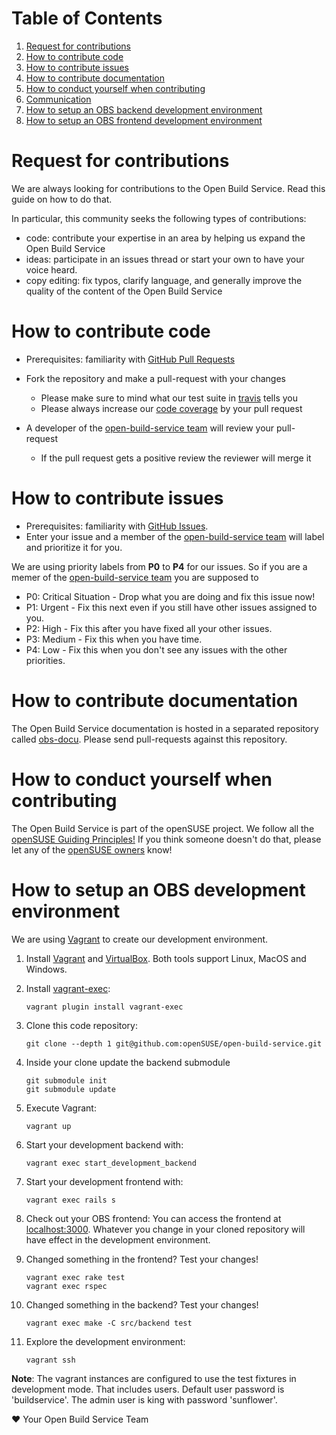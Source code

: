 # Table of Contents

1. [Request for contributions](#request-for-contributions)
2. [How to contribute code](#how-to-contribute-code)
3. [How to contribute issues](#how-to-contribute-issues)
4. [How to contribute documentation](#how-to-contribute-documentation)
5. [How to conduct yourself when contributing](#how-to-conduct-yourself-when-contributing)
6. [Communication](#communication)
8. [How to setup an OBS backend development environment](#how-to-setup-an-obs-backend-development-environment)
9. [How to setup an OBS frontend development environment](#how-to-setup-an-obs-frontend-development-environment)

# Request for contributions
We are always looking for contributions to the Open Build Service. Read this guide on how to do that.

In particular, this community seeks the following types of contributions:

* code: contribute your expertise in an area by helping us expand the Open Build Service
* ideas: participate in an issues thread or start your own to have your voice heard.
* copy editing: fix typos, clarify language, and generally improve the quality of the content of the Open Build Service

# How to contribute code
* Prerequisites: familiarity with [GitHub Pull Requests](https://help.github.com/articles/using-pull-requests.)
* Fork the repository and make a pull-request with your changes
  * Please make sure to mind what our test suite in [travis](https://travis-ci.org/openSUSE/open-build-service) tells you
  * Please always increase our [code coverage](https://codeclimate.com/github/openSUSE/open-build-service) by your pull request

* A developer of the [open-build-service team](https://github.com/orgs/openSUSE/teams/open-build-service) will review your pull-request
  * If the pull request gets a positive review the reviewer will merge it

# How to contribute issues
* Prerequisites: familiarity with [GitHub Issues](https://guides.github.com/features/issues/).
* Enter your issue and a member of the [open-build-service team](https://github.com/orgs/openSUSE/teams/open-build-service) will label and prioritize it for you.

We are using priority labels from **P0** to **P4** for our issues. So if you are a memer of the [open-build-service team](https://github.com/orgs/openSUSE/teams/open-build-service) you are supposed to
* P0: Critical Situation - Drop what you are doing and fix this issue now!
* P1: Urgent - Fix this next even if you still have other issues assigned to you.
* P2: High   - Fix this after you have fixed all your other issues.
* P3: Medium - Fix this when you have time.
* P4: Low  - Fix this when you don't see any issues with the other priorities.

# How to contribute documentation
The Open Build Service documentation is hosted in a separated repository called [obs-docu](https://github.com/openSUSE/obs-docu). Please send pull-requests against this repository. 

# How to conduct yourself when contributing
The Open Build Service is part of the openSUSE project. We follow all the [openSUSE Guiding
Principles!](http://en.opensuse.org/openSUSE:Guiding_principles) If you think
someone doesn't do that, please let any of the [openSUSE
owners](https://github.com/orgs/openSUSE/teams/owners) know!

# How to setup an OBS development environment

We are using [Vagrant](https://www.vagrantup.com/) to create our development environment.

1. Install [Vagrant](https://www.vagrantup.com/downloads.html) and [VirtualBox](https://www.virtualbox.org/wiki/Downloads). Both tools support Linux, MacOS and Windows.

2. Install [vagrant-exec](https://github.com/p0deje/vagrant-exec):

    ```
    vagrant plugin install vagrant-exec
    ```

3. Clone this code repository:

    ```
    git clone --depth 1 git@github.com:openSUSE/open-build-service.git
    ```

4. Inside your clone update the backend submodule

   ```
   git submodule init
   git submodule update
   ```

5. Execute Vagrant:

    ```
    vagrant up
    ```

6. Start your development backend with:

    ```
    vagrant exec start_development_backend
    ```

7. Start your development frontend with:

    ```
    vagrant exec rails s
    ```

8. Check out your OBS frontend:
You can access the frontend at [localhost:3000](http://localhost:3000). Whatever you change in your cloned repository will have effect in the development environment.

9. Changed something in the frontend? Test your changes!

    ```
    vagrant exec rake test
    vagrant exec rspec
    ```

10. Changed something in the backend? Test your changes!

    ```
    vagrant exec make -C src/backend test
    ```

11. Explore the development environment:

    ```
    vagrant ssh
    ```

**Note**: The vagrant instances are configured to use the test fixtures in development mode. That includes users. Default user password is 'buildservice'. The admin user is king with password 'sunflower'.


:heart: Your Open Build Service Team
